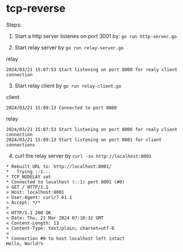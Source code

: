 # tcp-reverse

Steps:
1. Start a http server listenes on port 3001 by: `go run http-server.go`

2. Start relay server by `go run relay-server.go`

relay
```
2024/03/21 15:07:53 Start listening on port 8000 for realy client connection
```

3. Start relay client by `go run relay-client.go`

client
```
2024/03/21 15:09:13 Connected to port 8000
```

relay
```
2024/03/21 15:07:53 Start listening on port 8000 for realy client connection
2024/03/21 15:09:13 Start listening on port 8001 for client connections
```

4. curl the relay server by `curl -sv http://localhost:8001`


```
* Rebuilt URL to: http://localhost:8001/
*   Trying ::1...
* TCP_NODELAY set
* Connected to localhost (::1) port 8001 (#0)
> GET / HTTP/1.1
> Host: localhost:8001
> User-Agent: curl/7.61.1
> Accept: */*
> 
< HTTP/1.1 200 OK
< Date: Thu, 21 Mar 2024 07:10:32 GMT
< Content-Length: 13
< Content-Type: text/plain; charset=utf-8
< 
* Connection #0 to host localhost left intact
Hello, World!% 
```


